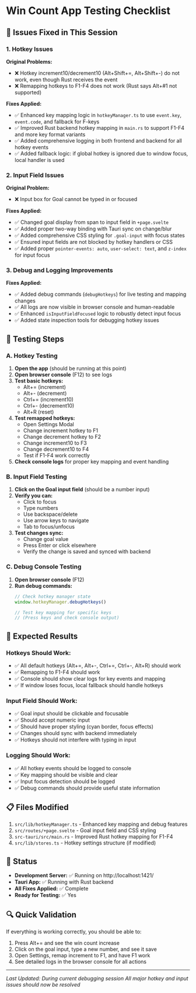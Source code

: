 # Win Count App Testing Checklist

## 🎯 Issues Fixed in This Session

### 1. Hotkey Issues
**Original Problems:**
- ❌ Hotkey increment10/decrement10 (Alt+Shift+=, Alt+Shift+-) do not work, even though Rust receives the event
- ❌ Remapping hotkeys to F1-F4 does not work (Rust says Alt+#1 not supported)

**Fixes Applied:**
- ✅ Enhanced key mapping logic in `hotkeyManager.ts` to use `event.key`, `event.code`, and fallback for F-keys
- ✅ Improved Rust backend hotkey mapping in `main.rs` to support F1-F4 and more key format variants
- ✅ Added comprehensive logging in both frontend and backend for all hotkey events
- ✅ Added fallback logic: if global hotkey is ignored due to window focus, local handler is used

### 2. Input Field Issues
**Original Problem:**
- ❌ Input box for Goal cannot be typed in or focused

**Fixes Applied:**
- ✅ Changed goal display from span to input field in `+page.svelte`
- ✅ Added proper two-way binding with Tauri sync on change/blur
- ✅ Added comprehensive CSS styling for `.goal-input` with focus states
- ✅ Ensured input fields are not blocked by hotkey handlers or CSS
- ✅ Added proper `pointer-events: auto`, `user-select: text`, and `z-index` for input focus

### 3. Debug and Logging Improvements
**Fixes Applied:**
- ✅ Added debug commands (`debugHotkeys`) for live testing and mapping changes
- ✅ All logs are now visible in browser console and human-readable
- ✅ Enhanced `isInputFieldFocused` logic to robustly detect input focus
- ✅ Added state inspection tools for debugging hotkey issues

## 🧪 Testing Steps

### A. Hotkey Testing
1. **Open the app** (should be running at this point)
2. **Open browser console** (F12) to see logs
3. **Test basic hotkeys:**
   - Alt+= (increment)
   - Alt+- (decrement)
   - Ctrl+= (increment10)
   - Ctrl+- (decrement10)
   - Alt+R (reset)
4. **Test remapped hotkeys:**
   - Open Settings Modal
   - Change increment hotkey to F1
   - Change decrement hotkey to F2
   - Change increment10 to F3
   - Change decrement10 to F4
   - Test if F1-F4 work correctly
5. **Check console logs** for proper key mapping and event handling

### B. Input Field Testing
1. **Click on the Goal input field** (should be a number input)
2. **Verify you can:**
   - Click to focus
   - Type numbers
   - Use backspace/delete
   - Use arrow keys to navigate
   - Tab to focus/unfocus
3. **Test changes sync:**
   - Change goal value
   - Press Enter or click elsewhere
   - Verify the change is saved and synced with backend

### C. Debug Console Testing
1. **Open browser console** (F12)
2. **Run debug commands:**
   ```javascript
   // Check hotkey manager state
   window.hotkeyManager.debugHotkeys()
   
   // Test key mapping for specific keys
   // (Press keys and check console output)
   ```

## 🎯 Expected Results

### Hotkeys Should Work:
- ✅ All default hotkeys (Alt+=, Alt+-, Ctrl+=, Ctrl+-, Alt+R) should work
- ✅ Remapping to F1-F4 should work
- ✅ Console should show clear logs for key events and mapping
- ✅ If window loses focus, local fallback should handle hotkeys

### Input Field Should Work:
- ✅ Goal input should be clickable and focusable
- ✅ Should accept numeric input
- ✅ Should have proper styling (cyan border, focus effects)
- ✅ Changes should sync with backend immediately
- ✅ Hotkeys should not interfere with typing in input

### Logging Should Work:
- ✅ All hotkey events should be logged to console
- ✅ Key mapping should be visible and clear
- ✅ Input focus detection should be logged
- ✅ Debug commands should provide useful state information

## 📋 Files Modified

1. `src/lib/hotkeyManager.ts` - Enhanced key mapping and debug features
2. `src/routes/+page.svelte` - Goal input field and CSS styling
3. `src-tauri/src/main.rs` - Improved Rust hotkey mapping for F1-F4
4. `src/lib/stores.ts` - Hotkey settings structure (if modified)

## 🚀 Status

- **Development Server:** ✅ Running on http://localhost:1421/
- **Tauri App:** ✅ Running with Rust backend
- **All Fixes Applied:** ✅ Complete
- **Ready for Testing:** ✅ Yes

## 🔍 Quick Validation

If everything is working correctly, you should be able to:
1. Press Alt+= and see the win count increase
2. Click on the goal input, type a new number, and see it save
3. Open Settings, remap increment to F1, and have F1 work
4. See detailed logs in the browser console for all actions

---
*Last Updated: During current debugging session*
*All major hotkey and input issues should now be resolved*
